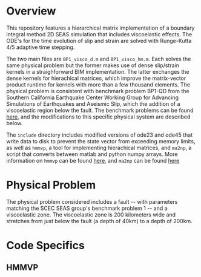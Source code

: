 # Overview 
This repository features a hierarchical matrix implementation of a boundary integral method 2D SEAS simulation that includes viscoelastic effects. The ODE's for the time evolution of slip and strain are solved with Runge-Kutta 4/5 adaptive time stepping. 

The two main files are `BP1_visco_d.m` and `BP1_visco_hm.m`. Each solves the same physical problem but the former makes use of dense slip/strain kernels in a straighforward BIM implementation. The latter exchanges the dense kernels for hierachical matrices, which improve the matrix-vector product runtime for kernels with more than a few thousand elements. The physical problem is consistent with benchmark problem BP1-QD from the Southern California Earthquake Center Working Group for Advancing Simulations of Earthquakes and Aseismic Slip, which the addition of a viscoelastic region below the fault. The benchmark problems can be found [here](https://strike.scec.org/cvws/seas/benchmark_descriptions.html), and the modifications to this specific physical system are described below. 

The `include` directory includes modified versions of ode23 and ode45 that write data to disk to prevent the state vector from exceeding memory limits, as well as `hmmvp`, a tool for implementing hierachical matrices, and `ma2np`, a script that converts between matlab and python numpy arrays. More information on `hmmvp` can be found [here](https://github.com/ambrad/hmmvp), and `ma2np` can be found [here](https://github.com/joe-of-all-trades/mat2np)

# Physical Problem
The physical problem considered includes a fault -- with parameters matching the SCEC SEAS group's benchmark problem 1 -- and a viscoelastic zone. The viscoelastic zone is 200 kilometers wide and stretches from just below the fault (a depth of 40km) to a depth of 200km.

# Code Specifics
## HMMVP

